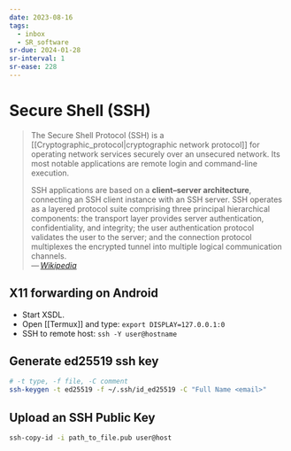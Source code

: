 ```yaml
---
date: 2023-08-16
tags:
  - inbox
  - SR_software
sr-due: 2024-01-28
sr-interval: 1
sr-ease: 228
---
```


# Secure Shell (SSH)

> The Secure Shell Protocol (SSH) is a
> [[Cryptographic_protocol|cryptographic network protocol]] for operating
> network services securely over an unsecured network. Its most notable
> applications are remote login and command-line execution.
>
> SSH applications are based on a **client–server architecture**,
> connecting an SSH client instance with an SSH server. SSH operates as a
> layered protocol suite comprising three principal hierarchical
> components: the transport layer provides server authentication,
> confidentiality, and integrity; the user authentication protocol
> validates the user to the server; and the connection protocol multiplexes
> the encrypted tunnel into multiple logical communication channels.\
> — <cite>[Wikipedia](https://en.wikipedia.org/wiki/Secure_Shell_Protocol)</cite>

## X11 forwarding on Android

- Start XSDL.
- Open [[Termux]] and type: `export DISPLAY=127.0.0.1:0`
- SSH to remote host: `ssh -Y user@hostname`

## Generate ed25519 ssh key

```sh
# -t type, -f file, -C comment
ssh-keygen -t ed25519 -f ~/.ssh/id_ed25519 -C "Full Name <email>"
```

## Upload an SSH Public Key
```sh
ssh-copy-id -i path_to_file.pub user@host
```
